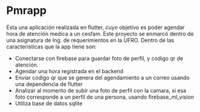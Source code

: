 # Pmrapp

Esta una aplicación realizada en flutter, cuyo objetivo es poder agendar hora de atención medica a un cesfam. Este proyecto se enmarcó dentro de una asignatura de Ing. de requerimientos en la UFRO.
Dentro de las caracteristicas que la app tiene son:

* Conectarse con firebase para guardar foto de perfil, y codigo qr de atención.
* Agendar una hora registrada en el backend
* Enviar codigo qr que se genera del agendamiento a un correo usando una dependencia de flutter
* Analizar al momento de subir una foto de perfil con la camara, si esa foto corresponde a un perfil de una persona, usando firebase_ml_vision
* Utiliza base de datos sqlite